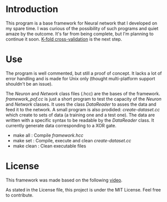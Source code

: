 # Introduction

This program is a base framework for Neural network that I developed on my spare time. I was curious of the possibility of such programs and quiet amaze by the outcome. It's far from being complete, but I'm planning to continue it soon. [K-fold cross-validation](http://www.csie.ntu.edu.tw/~b92109/course/Machine%20Learning/Cross-Validation.pdf) is the next step.

# Use

The program is well commented, but still a proof of concept. It lacks a lot of error handling and is made for Unix only (thought multi-platform support shouldn't be an issue). 

The _Neuron_ and _Network_ class files (.hcc) are the bases of the framework. _framework_pof.cc_ is just a short program to test the capacity of the _Neuron_ and _Network_ classes. It uses the class _DataReader_ to asses the data and feed it to the network. A small program is also prodided: _create-dataset.cc_ which create to sets of data (a training one and a test one). The data are written with a specific syntax to be readable by the _DataReader_ class. It currently generate data corresponding to a XOR gate.


- make all : Compile _framework.hcc_
- make set : Compile, execute and clean _create-dataset.cc_
- make clean : Clean executable files 

# License

This framework was made based on the following [video](https://vimeo.com/19569529).

As stated in the License file, this project is under the MIT License. Feel free to contribute.